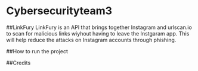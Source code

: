 # Cybersecurityteam3
##LinkFury
LinkFury is an API that brings together Instagram and urlscan.io to scan for malicious links wiyhout having to leave the Instgaram app. This will help reduce the attacks on Instagram accounts through phishing.

##How to run the project

##Credits
